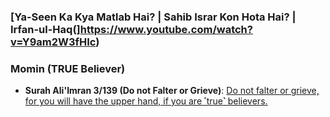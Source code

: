 ### [Ya-Seen Ka Kya Matlab Hai? | Sahib Israr Kon Hota Hai? | Irfan-ul-Haq(]https://www.youtube.com/watch?v=Y9am2W3fHIc)

### Momin (TRUE Believer)
* __Surah Ali'Imran 3/139 (Do not Falter or Grieve)__: [Do not falter or grieve, for you will have the upper hand, if you are ˹true˺ believers.](https://quranwbw.com/3/139)
